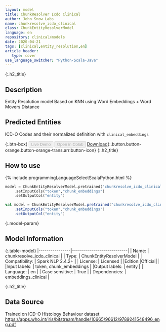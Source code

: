 ```yaml
---
layout: model
title: ChunkResolver Icdo Clinical
author: John Snow Labs
name: chunkresolve_icdo_clinical
class: ChunkEntityResolverModel
language: en
repository: clinical/models
date: 2020-04-21
tags: [clinical,entity_resolution,en]
article_header:
   type: cover
use_language_switcher: "Python-Scala-Java"
---
```


{:.h2_title}
## Description
Entity Resolution model Based on KNN using Word Embeddings + Word Movers Distance

## Predicted Entities 
ICD-O Codes and their normalized definition with `clinical_embeddings`

{:.btn-box}
<button class="button button-orange" disabled>Live Demo</button>
<button class="button button-orange" disabled>Open in Colab</button>
[Download](https://s3.amazonaws.com/auxdata.johnsnowlabs.com/clinical/models/chunkresolve_icdo_clinical_en_2.4.5_2.4_1587491354644.zip){:.button.button-orange.button-orange-trans.arr.button-icon}
{:.h2_title}
## How to use 
<div class="tabs-box" markdown="1">

{% include programmingLanguageSelectScalaPython.html %}

```python
model = ChunkEntityResolverModel.pretrained("chunkresolve_icdo_clinical","en","clinical/models")
	.setInputCols("token","chunk_embeddings")
	.setOutputCol("entity")
```

```scala
val model = ChunkEntityResolverModel.pretrained("chunkresolve_icdo_clinical","en","clinical/models")
	.setInputCols("token","chunk_embeddings")
	.setOutputCol("entity")
```
</div>

{:.model-param}
## Model Information

{:.table-model}
|----------------|----------------------------|
| Name:           | chunkresolve_icdo_clinical |
| Type:    | ChunkEntityResolverModel   |
| Compatibility:  | Spark NLP 2.4.2+                     |
| License:        | Licensed                   |
|Edition:|Official|                 |
|Input labels:         | token, chunk_embeddings    |
|Output labels:        | entity                     |
| Language:       | en                         |
| Case sensitive: | True                       |
| Dependencies:  | embeddings_clinical        |

{:.h2_title}
## Data Source
Trained on ICD-O Histology Behaviour dataset
https://apps.who.int/iris/bitstream/handle/10665/96612/9789241548496_eng.pdf
